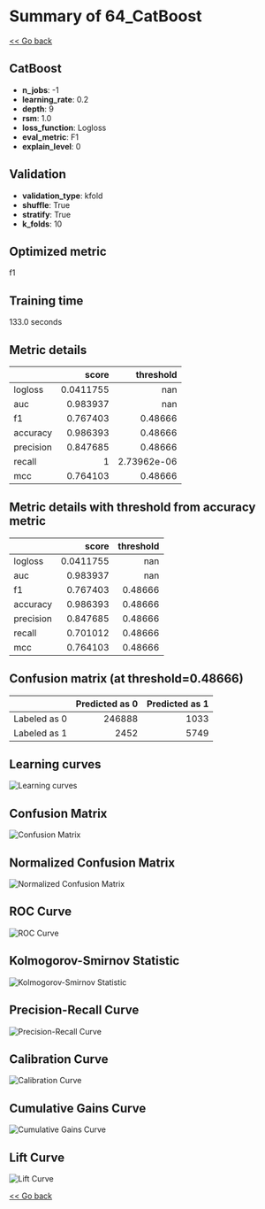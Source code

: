 # Summary of 64_CatBoost

[<< Go back](../README.md)


## CatBoost
- **n_jobs**: -1
- **learning_rate**: 0.2
- **depth**: 9
- **rsm**: 1.0
- **loss_function**: Logloss
- **eval_metric**: F1
- **explain_level**: 0

## Validation
 - **validation_type**: kfold
 - **shuffle**: True
 - **stratify**: True
 - **k_folds**: 10

## Optimized metric
f1

## Training time

133.0 seconds

## Metric details
|           |     score |     threshold |
|:----------|----------:|--------------:|
| logloss   | 0.0411755 | nan           |
| auc       | 0.983937  | nan           |
| f1        | 0.767403  |   0.48666     |
| accuracy  | 0.986393  |   0.48666     |
| precision | 0.847685  |   0.48666     |
| recall    | 1         |   2.73962e-06 |
| mcc       | 0.764103  |   0.48666     |


## Metric details with threshold from accuracy metric
|           |     score |   threshold |
|:----------|----------:|------------:|
| logloss   | 0.0411755 |   nan       |
| auc       | 0.983937  |   nan       |
| f1        | 0.767403  |     0.48666 |
| accuracy  | 0.986393  |     0.48666 |
| precision | 0.847685  |     0.48666 |
| recall    | 0.701012  |     0.48666 |
| mcc       | 0.764103  |     0.48666 |


## Confusion matrix (at threshold=0.48666)
|              |   Predicted as 0 |   Predicted as 1 |
|:-------------|-----------------:|-----------------:|
| Labeled as 0 |           246888 |             1033 |
| Labeled as 1 |             2452 |             5749 |

## Learning curves
![Learning curves](learning_curves.png)
## Confusion Matrix

![Confusion Matrix](confusion_matrix.png)


## Normalized Confusion Matrix

![Normalized Confusion Matrix](confusion_matrix_normalized.png)


## ROC Curve

![ROC Curve](roc_curve.png)


## Kolmogorov-Smirnov Statistic

![Kolmogorov-Smirnov Statistic](ks_statistic.png)


## Precision-Recall Curve

![Precision-Recall Curve](precision_recall_curve.png)


## Calibration Curve

![Calibration Curve](calibration_curve_curve.png)


## Cumulative Gains Curve

![Cumulative Gains Curve](cumulative_gains_curve.png)


## Lift Curve

![Lift Curve](lift_curve.png)



[<< Go back](../README.md)
